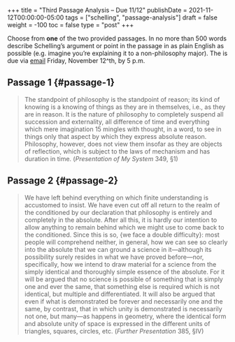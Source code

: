 +++
title = "Third Passage Analysis – Due 11/12"
publishDate = 2021-11-12T00:00:00-05:00
tags = ["schelling", "passage-analysis"]
draft = false
weight = -100
toc = false
type = "post"
+++

Choose from **one** of the two provided passages. In no more than 500 words describe
Schelling&rsquo;s argument or point in the passage in as plain English as possible (e.g.
imagine you&rsquo;re explaining it to a non-philosophy major). The is due via [email](mailto:mclear@unl.edu) Friday,
November 12^th, by 5 p.m.


## Passage 1 {#passage-1}

> The standpoint of philosophy is the standpoint of reason; its kind of
> knowing is a knowing of things as they are in themselves, i.e., as they are
> in reason. It is the nature of philosophy to completely suspend all
> succession and externality, all difference of time and everything which mere
> imagination 15 mingles with thought, in a word, to see in things only that
> aspect by which they express absolute reason. Philosophy, however, does not
> view them insofar as they are objects of reflection, which is subject to the
> laws of mechanism and has duration in time. (_Presentation of My System_ 349, §1)


## Passage 2 {#passage-2}

> We have left behind everything on which finite understanding is accustomed to
> insist. We have even cut off all return to the realm of the conditioned by our
> declaration that philosophy is entirely and completely in the absolute. After
> all this, it is hardly our intention to allow anything to remain behind which
> we might use to come back to the conditioned. Since this is so, {we face a
> double difficulty}: most people will comprehend neither, in general, how we
> can see so clearly into the absolute that we can ground a science in
> it—although its possibility surely resides in what we have proved before—nor,
> specifically, how we intend to draw material for a science from the simply
> identical and thoroughly simple essence of the absolute. For it will be argued
> that no science is possible of something that is simply one and ever the same,
> that something else is required which is not identical, but multiple and
> differentiated. It will also be argued that even if what is demonstrated be
> forever and necessarily one and the same, by contrast, that in which unity is
> demonstrated is necessarily not one, but many—as happens in geometry, where
> the identical form and absolute unity of space is expressed in the different
> units of triangles, squares, circles, etc. (_Further Presentation_ 385, §IV)
